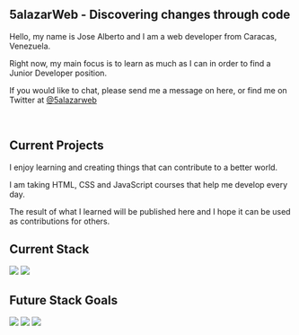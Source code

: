 ## 5alazarWeb - Discovering changes through code

<p>Hello, my name is Jose Alberto and I am a web developer from Caracas, Venezuela.</p>
<p>Right now, my main focus is to learn as much as I can in order to find a Junior Developer position.</p>

<p>If you would like to chat, please send me a message on here, or find me on Twitter at <a href="https://twitter.com/5alazarWeb">@5alazarweb</a></p>
</br>

## Current Projects

<p>I enjoy learning and creating things that can contribute to a better world.</p>
<p>I am taking HTML, CSS and JavaScript courses that help me develop every day.</p>
<p>The result of what I learned will be published here and I hope it can be used as contributions for others.</p>




## Current Stack

<img src="https://img.shields.io/badge/HTML5-E34F26?logo=HTML5&logoColor=white&style=for-the-badge"> <img src="https://img.shields.io/badge/CSS3-1572B6?logo=CSS3&logoColor=white&style=for-the-badge">




## Future Stack Goals

<img src="https://img.shields.io/badge/JavaScript-F7DF1E?logo=JavaScript&logoColor=black&style=for-the-badge"> <img src="https://img.shields.io/badge/Tailwind CSS-38B2AC?logo=Tailwind-CSS&logoColor=black&style=for-the-badge"> <img src="https://img.shields.io/badge/React-61DAFB?logo=React&logoColor=black&style=for-the-badge">
